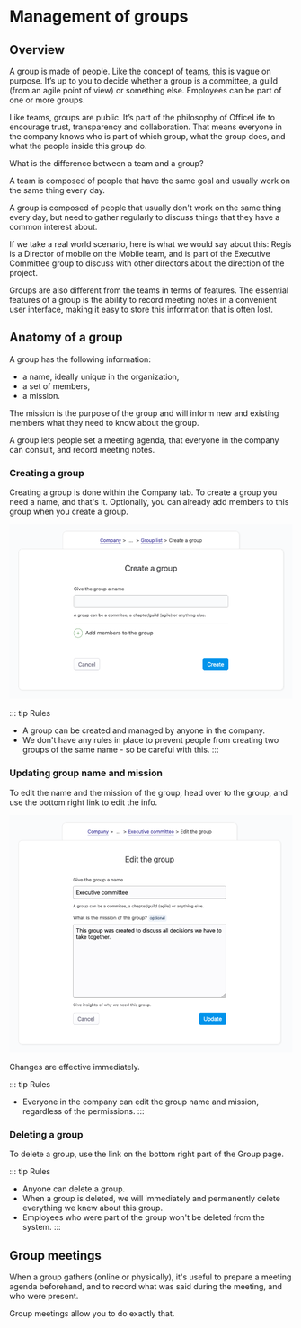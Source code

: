 # Management of groups

## Overview

A group is made of people. Like the concept of [teams](/documentation/manage/team-management), this is vague on purpose. It’s up to you to decide whether a group is a committee, a guild (from an agile point of view) or something else. Employees can be part of one or more groups.

Like teams, groups are public. It’s part of the philosophy of OfficeLife to encourage trust, transparency and collaboration. That means everyone in the company knows who is part of which group, what the group does, and what the people inside this group do.

What is the difference between a team and a group?

A team is composed of people that have the same goal and usually work on the same thing every day.

A group is composed of people that usually don't work on the same thing every day, but need to gather regularly to discuss things that they have a common interest about.

If we take a real world scenario, here is what we would say about this: Regis is a Director of mobile on the Mobile team, and is part of the Executive Committee group to discuss with other directors about the direction of the project.

Groups are also different from the teams in terms of features. The essential features of a group is the ability to record meeting notes in a convenient user interface, making it easy to store this information that is often lost.

## Anatomy of a group

A group has the following information:

- a name, ideally unique in the organization,
- a set of members,
- a mission.

The mission is the purpose of the group and will inform new and existing members what they need to know about the group.

A group lets people set a meeting agenda, that everyone in the company can consult, and record meeting notes.

### Creating a group

Creating a group is done within the Company tab. To create a group you need a name, and that's it. Optionally, you can already add members to this group when you create a group.

![image of the group creation](./img/group_create.png)

::: tip Rules
* A group can be created and managed by anyone in the company.
* We don't have any rules in place to prevent people from creating two groups of the same name - so be careful with this.
:::

### Updating group name and mission

To edit the name and the mission of the group, head over to the group, and use the bottom right link to edit the info.

![image of the group edit](./img/group_edit.png)

Changes are effective immediately.

::: tip Rules
* Everyone in the company can edit the group name and mission, regardless of the permissions.
:::

### Deleting a group

To delete a group, use the link on the bottom right part of the Group page.

::: tip Rules
* Anyone can delete a group.
* When a group is deleted, we will immediately and permanently delete everything we knew about this group.
* Employees who were part of the group won't be deleted from the system.
:::

## Group meetings

When a group gathers (online or physically), it's useful to prepare a meeting agenda beforehand, and to record what was said during the meeting, and who were present.

Group meetings allow you to do exactly that.
